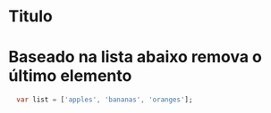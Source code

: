 # Titulo

# Baseado na lista abaixo remova o último elemento

```dart
  var list = ['apples', 'bananas', 'oranges'];
```